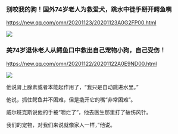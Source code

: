 ### 别咬我的狗！国外74岁老人为救爱犬，跳水中徒手掰开鳄鱼嘴
https://new.qq.com/omn/20201123/20201123A0G2FP00.html

<img src="https://inews.gtimg.com/newsapp_bt/0/12812188355/">

### 美74岁退休老人从鳄鱼口中救出自己宠物小狗，自己受伤！
https://new.qq.com/omn/20201122/20201122A0E9ND00.html

<img src="https://inews.gtimg.com/newsapp_bt/0/12807768843/">

他说肾上腺素或者本能起作用了，“我只是自动跳进水里。”

他说，抓住鳄鱼并不困难，但是撬开它的嘴“非常困难”。

威尔班克斯说他的手被“嚼烂了”，他去医生那里打了破伤风针。

我们的宠物，对我们来说就像家人一样，”他说。
